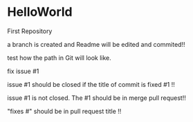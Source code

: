 # HelloWorld
First Repository 

a branch is created and Readme will be edited and commited!!

test how the path in Git will look like.

fix issue #1

issue #1 should be closed if the title of commit is fixed #1 !!

issue #1 is not closed. The #1 should be in merge pull request!!

"fixes #" should be in pull request title !! 
